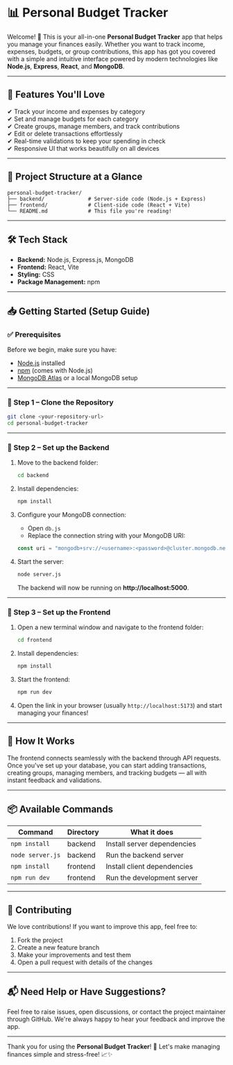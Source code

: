 
# 📊 Personal Budget Tracker

Welcome! 🎉 This is your all-in-one **Personal Budget Tracker** app that helps you manage your finances easily. Whether you want to track income, expenses, budgets, or group contributions, this app has got you covered with a simple and intuitive interface powered by modern technologies like **Node.js**, **Express**, **React**, and **MongoDB**.

---

## 🚀 Features You'll Love

✔ Track your income and expenses by category  
✔ Set and manage budgets for each category  
✔ Create groups, manage members, and track contributions  
✔ Edit or delete transactions effortlessly  
✔ Real-time validations to keep your spending in check  
✔ Responsive UI that works beautifully on all devices  

---

## 📂 Project Structure at a Glance

```
personal-budget-tracker/
├── backend/              # Server-side code (Node.js + Express)
├── frontend/             # Client-side code (React + Vite)
└── README.md             # This file you're reading!
```

---

## 🛠 Tech Stack

- **Backend:** Node.js, Express.js, MongoDB  
- **Frontend:** React, Vite  
- **Styling:** CSS  
- **Package Management:** npm  

---

## 📥 Getting Started (Setup Guide)

### ✅ Prerequisites

Before we begin, make sure you have:

- [Node.js](https://nodejs.org/) installed  
- [npm](https://www.npmjs.com/get-npm) (comes with Node.js)  
- [MongoDB Atlas](https://www.mongodb.com/cloud/atlas) or a local MongoDB setup  

---

### 🔧 Step 1 – Clone the Repository

```bash
git clone <your-repository-url>
cd personal-budget-tracker
```

---

### 🔧 Step 2 – Set up the Backend

1. Move to the backend folder:

   ```bash
   cd backend
   ```

2. Install dependencies:

   ```bash
   npm install
   ```

3. Configure your MongoDB connection:

   - Open `db.js`
   - Replace the connection string with your MongoDB URI:

   ```javascript
   const uri = "mongodb+srv://<username>:<password>@cluster.mongodb.net/<your-database>?retryWrites=true&w=majority";
   ```

4. Start the server:

   ```bash
   node server.js
   ```

   The backend will now be running on **http://localhost:5000**.

---

### 🔧 Step 3 – Set up the Frontend

1. Open a new terminal window and navigate to the frontend folder:

   ```bash
   cd frontend
   ```

2. Install dependencies:

   ```bash
   npm install
   ```

3. Start the frontend:

   ```bash
   npm run dev
   ```

4. Open the link in your browser (usually `http://localhost:5173`) and start managing your finances!

---

## 🔗 How It Works

The frontend connects seamlessly with the backend through API requests. Once you've set up your database, you can start adding transactions, creating groups, managing members, and tracking budgets — all with instant feedback and validations.

---

## 📦 Available Commands

| Command             | Directory | What it does                  |
|-------------------|-----------|------------------------------|
| `npm install`     | backend   | Install server dependencies  |
| `node server.js`  | backend   | Run the backend server      |
| `npm install`     | frontend  | Install client dependencies  |
| `npm run dev`     | frontend  | Run the development server   |

---

## 🤝 Contributing

We love contributions! If you want to improve this app, feel free to:

1. Fork the project  
2. Create a new feature branch  
3. Make your improvements and test them  
4. Open a pull request with details of the changes  

---

## 📬 Need Help or Have Suggestions?

Feel free to raise issues, open discussions, or contact the project maintainer through GitHub. We're always happy to hear your feedback and improve the app.

---

Thank you for using the **Personal Budget Tracker**! 💖 Let's make managing finances simple and stress-free! 📈✨
